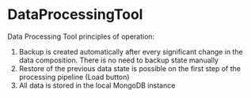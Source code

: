 # DataProcessingTool

Data Processing Tool principles of operation:
1. Backup is created automatically after every significant change in the data composition. There is no need to backup state manually 
2. Restore of the previous data state is possible on the first step of the processing pipeline (Load button)
3. All data is stored in the local MongoDB instance 
